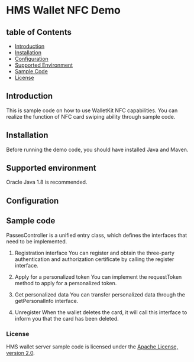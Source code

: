 # HMS Wallet NFC Demo

## table of Contents

* [Introduction](#introduction)
* [Installation](#installation)
* [Configuration](#configuration)
* [Supported Environment](#supported-environment)
* [Sample Code](#sample-code)
* [License](#license)

## Introduction
This is sample code on how to use WalletKit NFC capabilities. You can realize the function of NFC card swiping ability through sample code.

## Installation
Before running the demo code, you should have installed Java and Maven.

## Supported environment
Oracle Java 1.8 is recommended.

## Configuration

## Sample code
PassesController is a unified entry class, which defines the interfaces that need to be implemented.

1. Registration interface
You can register and obtain the three-party authentication and authorization certificate by calling the register interface.
	
2. Apply for a personalized token
You can implement the requestToken method to apply for a personalized token.
	
3. Get personalized data
You can transfer personalized data through the getPersonalInfo interface.
	
4. Unregister
When the wallet deletes the card, it will call this interface to inform you that the card has been deleted.
	
### License
HMS wallet server sample code is licensed under the [Apache License, version 2.0](http://www.apache.org/licenses/LICENSE-2.0).
